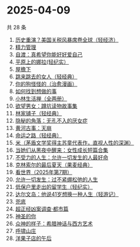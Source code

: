 # 2025-04-09

共 28 条

<!-- BEGIN WEREAD -->
<!-- 最后更新时间 2025-04-09 06:15:12 +0800 -->
1. [历史重演？美国关税风暴席卷全球（轻经济）](https://weread.qq.com/web/bookDetail/d7a32c80813ab9d41g0176a4)
1. [精力管理](https://weread.qq.com/web/bookDetail/4263296071f8f0464264d41)
1. [自渡：真希望你能好好爱自己](https://weread.qq.com/web/bookDetail/1fb32b80813ab8764g0175d9)
1. [平原上的娜拉(轻纪实）](https://weread.qq.com/web/bookDetail/f7932bf0813ab9d2eg012157)
1. [屋檐下](https://weread.qq.com/web/bookDetail/1df32b10813ab9cafg014f54)
1. [跳来跳去的女人（轻经典）](https://weread.qq.com/web/bookDetail/33b320c0813ab9cdeg014211)
1. [你的狗怪怪的（治愈漫画）](https://weread.qq.com/web/bookDetail/fdb329d0813ab9cd8g0103ba)
1. [如何找到想做的事](https://weread.qq.com/web/bookDetail/71a32fb0813ab8de8g019cc9)
1. [小林生活禅（全两册）](https://weread.qq.com/web/bookDetail/25d32400813ab705dg0163e9)
1. [欲望男女：蹲坑读物故事集](https://weread.qq.com/web/bookDetail/f83320a0813ab9c90g015c2e)
1. [林家铺子（轻经典）](https://weread.qq.com/web/bookDetail/f28328a0813ab9ca9g010225)
1. [隐秘的角落：无孔不入的厌女症](https://weread.qq.com/web/bookDetail/2d932ef0813ab9cedg0170b3)
1. [黄河古事：天崩](https://weread.qq.com/web/bookDetail/55532930813ab9ce5g01675f)
1. [命运之路（轻经典）](https://weread.qq.com/web/bookDetail/51b328d0813ab9b98g010025)
1. [米（茅盾文学奖得主苏童代表作，直视人性的深渊）](https://weread.qq.com/web/bookDetail/81d32cd0527f6c81d812605)
1. [当她们从黑夜中醒来：女性成长短篇合集](https://weread.qq.com/web/bookDetail/96332110813ab9bb6g017bcc)
1. [不受力的人生：允许一切发生的人最好命](https://weread.qq.com/web/bookDetail/eaf32b20813ab9cb7g019799)
1. [克林索尔的最后夏天（果麦经典）](https://weread.qq.com/web/bookDetail/a2f32870716dd8fca2f03e8)
1. [看世界（2025年第7期）](https://weread.qq.com/web/bookDetail/3eb32650813ab9d3fg01920e)
1. [允许一切发生：过不紧绷松弛的人生](https://weread.qq.com/web/bookDetail/c2732120813ab7d2dg016e59)
1. [低保户里走出的留学生（轻纪实）](https://weread.qq.com/web/bookDetail/cdf32c50813ab9cb4g013287)
1. [达尔文岛：他说41岁想换一种人生（轻游记）](https://weread.qq.com/web/bookDetail/68632510813ab9c23g012f85)
1. [兜底](https://weread.qq.com/web/bookDetail/69f32160813ab9718g011b1b)
1. [超正经凶案调查·都市篇](https://weread.qq.com/web/bookDetail/cfb32190813ab9cb7g014e24)
1. [神圣的你](https://weread.qq.com/web/bookDetail/b2132b20813ab9c7cg015b6b)
1. [众神的样子：希腊神话与西方艺术](https://weread.qq.com/web/bookDetail/61d32510720c35d861d1f10)
1. [呼啸山庄](https://weread.qq.com/web/bookDetail/fbd321a05cdc83fbd64bd37)
1. [洋果子店的午后](https://weread.qq.com/web/bookDetail/e2232b30813ab9cd5g014a7b)
<!-- END WEREAD -->